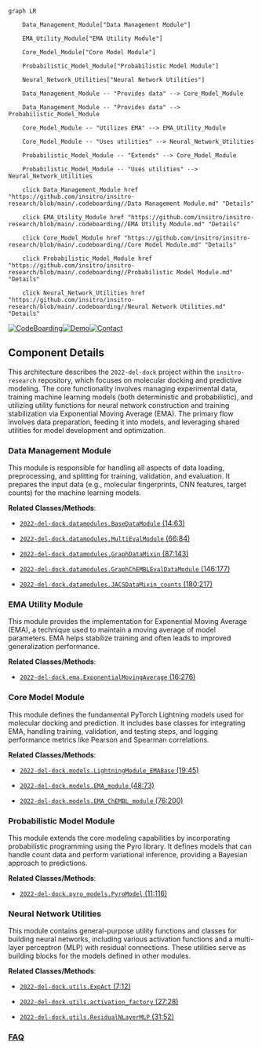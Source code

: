 ```mermaid

graph LR

    Data_Management_Module["Data Management Module"]

    EMA_Utility_Module["EMA Utility Module"]

    Core_Model_Module["Core Model Module"]

    Probabilistic_Model_Module["Probabilistic Model Module"]

    Neural_Network_Utilities["Neural Network Utilities"]

    Data_Management_Module -- "Provides data" --> Core_Model_Module

    Data_Management_Module -- "Provides data" --> Probabilistic_Model_Module

    Core_Model_Module -- "Utilizes EMA" --> EMA_Utility_Module

    Core_Model_Module -- "Uses utilities" --> Neural_Network_Utilities

    Probabilistic_Model_Module -- "Extends" --> Core_Model_Module

    Probabilistic_Model_Module -- "Uses utilities" --> Neural_Network_Utilities

    click Data_Management_Module href "https://github.com/insitro/insitro-research/blob/main/.codeboarding//Data Management Module.md" "Details"

    click EMA_Utility_Module href "https://github.com/insitro/insitro-research/blob/main/.codeboarding//EMA Utility Module.md" "Details"

    click Core_Model_Module href "https://github.com/insitro/insitro-research/blob/main/.codeboarding//Core Model Module.md" "Details"

    click Probabilistic_Model_Module href "https://github.com/insitro/insitro-research/blob/main/.codeboarding//Probabilistic Model Module.md" "Details"

    click Neural_Network_Utilities href "https://github.com/insitro/insitro-research/blob/main/.codeboarding//Neural Network Utilities.md" "Details"

```

[![CodeBoarding](https://img.shields.io/badge/Generated%20by-CodeBoarding-9cf?style=flat-square)](https://github.com/CodeBoarding/GeneratedOnBoardings)[![Demo](https://img.shields.io/badge/Try%20our-Demo-blue?style=flat-square)](https://www.codeboarding.org/demo)[![Contact](https://img.shields.io/badge/Contact%20us%20-%20contact@codeboarding.org-lightgrey?style=flat-square)](mailto:contact@codeboarding.org)



## Component Details



This architecture describes the `2022-del-dock` project within the `insitro-research` repository, which focuses on molecular docking and predictive modeling. The core functionality involves managing experimental data, training machine learning models (both deterministic and probabilistic), and utilizing utility functions for neural network construction and training stabilization via Exponential Moving Average (EMA). The primary flow involves data preparation, feeding it into models, and leveraging shared utilities for model development and optimization.



### Data Management Module

This module is responsible for handling all aspects of data loading, preprocessing, and splitting for training, validation, and evaluation. It prepares the input data (e.g., molecular fingerprints, CNN features, target counts) for the machine learning models.





**Related Classes/Methods**:



- <a href="https://github.com/insitro/insitro-research/blob/master/2022-del-dock/datamodules.py#L14-L63" target="_blank" rel="noopener noreferrer">`2022-del-dock.datamodules.BaseDataModule` (14:63)</a>

- <a href="https://github.com/insitro/insitro-research/blob/master/2022-del-dock/datamodules.py#L66-L84" target="_blank" rel="noopener noreferrer">`2022-del-dock.datamodules.MultiEvalModule` (66:84)</a>

- <a href="https://github.com/insitro/insitro-research/blob/master/2022-del-dock/datamodules.py#L87-L143" target="_blank" rel="noopener noreferrer">`2022-del-dock.datamodules.GraphDataMixin` (87:143)</a>

- <a href="https://github.com/insitro/insitro-research/blob/master/2022-del-dock/datamodules.py#L146-L177" target="_blank" rel="noopener noreferrer">`2022-del-dock.datamodules.GraphChEMBLEvalDataModule` (146:177)</a>

- <a href="https://github.com/insitro/insitro-research/blob/master/2022-del-dock/datamodules.py#L180-L217" target="_blank" rel="noopener noreferrer">`2022-del-dock.datamodules.JACSDataMixin_counts` (180:217)</a>





### EMA Utility Module

This module provides the implementation for Exponential Moving Average (EMA), a technique used to maintain a moving average of model parameters. EMA helps stabilize training and often leads to improved generalization performance.





**Related Classes/Methods**:



- <a href="https://github.com/insitro/insitro-research/blob/master/2022-del-dock/ema.py#L16-L276" target="_blank" rel="noopener noreferrer">`2022-del-dock.ema.ExponentialMovingAverage` (16:276)</a>





### Core Model Module

This module defines the fundamental PyTorch Lightning models used for molecular docking and prediction. It includes base classes for integrating EMA, handling training, validation, and testing steps, and logging performance metrics like Pearson and Spearman correlations.





**Related Classes/Methods**:



- <a href="https://github.com/insitro/insitro-research/blob/master/2022-del-dock/models.py#L19-L45" target="_blank" rel="noopener noreferrer">`2022-del-dock.models.LightningModule_EMABase` (19:45)</a>

- <a href="https://github.com/insitro/insitro-research/blob/master/2022-del-dock/models.py#L48-L73" target="_blank" rel="noopener noreferrer">`2022-del-dock.models.EMA_module` (48:73)</a>

- <a href="https://github.com/insitro/insitro-research/blob/master/2022-del-dock/models.py#L76-L200" target="_blank" rel="noopener noreferrer">`2022-del-dock.models.EMA_ChEMBL_module` (76:200)</a>





### Probabilistic Model Module

This module extends the core modeling capabilities by incorporating probabilistic programming using the Pyro library. It defines models that can handle count data and perform variational inference, providing a Bayesian approach to predictions.





**Related Classes/Methods**:



- <a href="https://github.com/insitro/insitro-research/blob/master/2022-del-dock/pyro_models.py#L11-L116" target="_blank" rel="noopener noreferrer">`2022-del-dock.pyro_models.PyroModel` (11:116)</a>





### Neural Network Utilities

This module contains general-purpose utility functions and classes for building neural networks, including various activation functions and a multi-layer perceptron (MLP) with residual connections. These utilities serve as building blocks for the models defined in other modules.





**Related Classes/Methods**:



- <a href="https://github.com/insitro/insitro-research/blob/master/2022-del-dock/utils.py#L7-L12" target="_blank" rel="noopener noreferrer">`2022-del-dock.utils.ExpAct` (7:12)</a>

- <a href="https://github.com/insitro/insitro-research/blob/master/2022-del-dock/utils.py#L27-L28" target="_blank" rel="noopener noreferrer">`2022-del-dock.utils.activation_factory` (27:28)</a>

- <a href="https://github.com/insitro/insitro-research/blob/master/2022-del-dock/utils.py#L31-L52" target="_blank" rel="noopener noreferrer">`2022-del-dock.utils.ResidualNLayerMLP` (31:52)</a>









### [FAQ](https://github.com/CodeBoarding/GeneratedOnBoardings/tree/main?tab=readme-ov-file#faq)